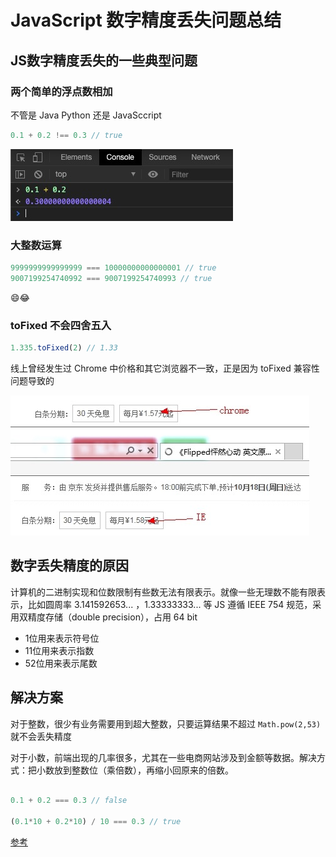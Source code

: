 # JavaScript 数字精度丢失问题总结

## JS数字精度丢失的一些典型问题

### 两个简单的浮点数相加

不管是 Java Python 还是 JavaSccript 

```js
0.1 + 0.2 !== 0.3 // true
```

![lostAccuracy-1](https://github.com/fightingljm/myblog/blob/master/src/image/lostAccuracy-1.png?raw=true)

### 大整数运算

```js
9999999999999999 === 10000000000000001 // true
9007199254740992 === 9007199254740993 // true
```

😄😂

### toFixed 不会四舍五入

```js
1.335.toFixed(2) // 1.33
```

线上曾经发生过 Chrome 中价格和其它浏览器不一致，正是因为 toFixed 兼容性问题导致的

![toFixedBug](https://github.com/fightingljm/myblog/blob/master/src/image/toFixedBug.png?raw=true)

## 数字丢失精度的原因

计算机的二进制实现和位数限制有些数无法有限表示。就像一些无理数不能有限表示，比如圆周率 3.141592653... ，1.33333333... 等
JS 遵循 IEEE 754 规范，采用双精度存储（double precision），占用 64 bit

- 1位用来表示符号位
- 11位用来表示指数
- 52位用来表示尾数



## 解决方案

对于整数，很少有业务需要用到超大整数，只要运算结果不超过 `Math.pow(2,53)` 就不会丢失精度

对于小数，前端出现的几率很多，尤其在一些电商网站涉及到金额等数据。解决方式：把小数放到整数位（乘倍数），再缩小回原来的倍数。

```js

0.1 + 0.2 === 0.3 // false

(0.1*10 + 0.2*10) / 10 === 0.3 // true

```

[参考](https://www.cnblogs.com/snandy/p/4943138.html)
